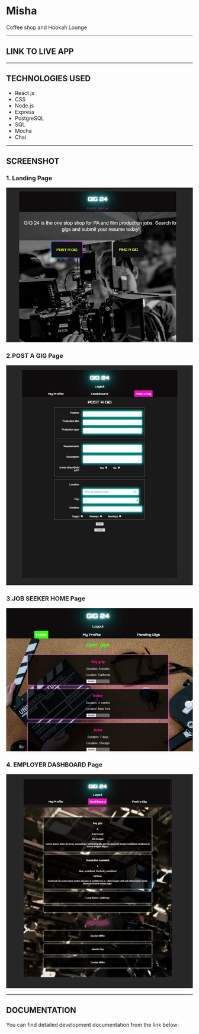 # Misha 

Coffee shop and Hookah Lounge

* * *

## LINK TO LIVE APP




***

## TECHNOLOGIES USED

* React.js 
* CSS 
* Node.js 
* Express 
* PostgreSQL
* SQL
* Mocha
* Chai


***

## SCREENSHOT

### 1. Landing Page

![logo](https://raw.githubusercontent.com/Anarchalk/gig24-client/master/screenshots/landing.JPG "Landing Page")

### 2.POST A GIG Page

![logo](https://raw.githubusercontent.com/Anarchalk/gig24-client/master/screenshots/postgig.JPG "Post a gig Page")

### 3.JOB SEEKER HOME Page
![logo](https://raw.githubusercontent.com/Anarchalk/gig24-client/master/screenshots/jshome.JPG "Job Seeker home view")

### 4. EMPLOYER DASHBOARD Page

![logo](https://raw.githubusercontent.com/Anarchalk/gig24-client/master/screenshots/employer-dash.JPG "Employer Dashboard")

***

## DOCUMENTATION
You can find detailed development documentation from the link below:

